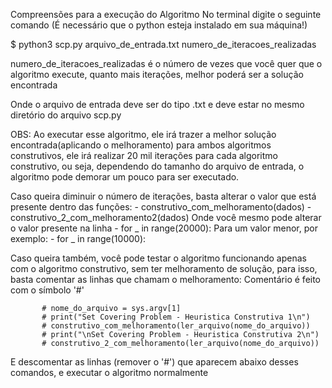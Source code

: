 Compreensões para a execução do Algoritmo
No terminal digite o seguinte comando (É necessário que o python esteja instalado em sua máquina!)

$ python3 scp.py arquivo_de_entrada.txt numero_de_iteracoes_realizadas

numero_de_iteracoes_realizadas é o número de vezes que você quer que o algoritmo execute, quanto mais iterações,
melhor poderá ser a solução encontrada

Onde o arquivo de entrada deve ser do tipo .txt e deve estar no mesmo diretório do arquivo scp.py

OBS: Ao executar esse algoritmo, ele irá trazer a melhor solução encontrada(aplicando o melhoramento)
para ambos algoritmos construtivos, ele irá realizar 20 mil iterações para cada algoritmo construtivo,
ou seja, dependendo do tamanho do arquivo de entrada, o algoritmo pode demorar um pouco para ser executado.

Caso queira diminuir o número de iterações, basta alterar o valor que está presente dentro das funções:
        - construtivo_com_melhoramento(dados) 
        - construtivo_2_com_melhoramento2(dados)
Onde você mesmo pode alterar o valor presente na linha
        - for _ in range(20000):
Para um valor menor, por exemplo:
        - for _ in range(10000):

Caso queira também, você pode testar o algoritmo funcionando apenas com o algoritmo construtivo, sem ter melhoramento de solução,
para isso, basta comentar as linhas que chamam o melhoramento: Comentário é feito com o símbolo '#'

           # nome_do_arquivo = sys.argv[1]
           # print("Set Covering Problem - Heuristica Construtiva 1\n")
           # construtivo_com_melhoramento(ler_arquivo(nome_do_arquivo))
           # print("\nSet Covering Problem - Heuristica Construtiva 2\n")
           # construtivo_2_com_melhoramento(ler_arquivo(nome_do_arquivo))

E descomentar as linhas (remover o '#') que aparecem abaixo desses comandos, e executar o algoritmo normalmente